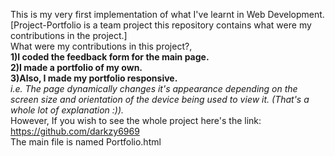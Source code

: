 This is my very first implementation of what I've learnt in Web Development.<br>
[Project-Portfolio is a team project this repository contains what were my contributions in the project.]<br>
What were my contributions in this project?, <br>
**1)I coded the feedback form for the main page.**<br>
**2)I made a portfolio of my own.**<br>
**3)Also, I made my portfolio responsive.**<br>
*i.e. The page dynamically changes it's appearance depending on the screen size and orientation of the device being used to view it. (That's a whole lot of explanation :)).*<br>
However, If you wish to see the whole project here's the link: https://github.com/darkzy6969<br>
The main file is named Portfolio.html

